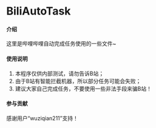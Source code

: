 # BiliAutoTask

#### 介绍
这里是哔哩哔哩自动完成任务使用的一些文件~

#### 使用说明
1. 本程序仅供内部测试，请勿告诉B站；
2. 由于B站有智能拦截机器，所以部分任务可能会失败；
3. 建议大家自己完成任务，不要使用一些非法手段来骗B站！

#### 参与贡献
感谢用户“wuziqian211”支持！